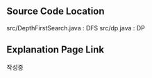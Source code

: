 ## Source Code Location

src/DepthFirstSearch.java : DFS
src/dp.java : DP

## Explanation Page Link

작성중